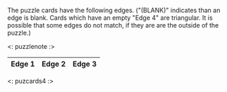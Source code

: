The puzzle cards have the following edges.  ("(BLANK)" indicates than
an edge is blank.  Cards which have an empty "Edge 4" are triangular.
It is possible that some edges do not match, if they are are the
outside of the puzzle.)

<: puzzlenote :>

| Edge 1 | Edge 2 | Edge 3 |
|:------:|:------:|:------:|
<: puzcards4 :>
